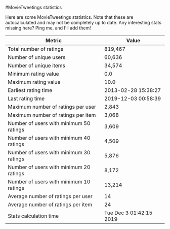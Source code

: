#MovieTweetings statistics

Here are some MovieTweetings statistics. Note that these are autocalculated and may not be completely up to date. Any interesting stats missing here? Ping me, and I'll add them!

Metric | Value
--- | ---
Total number of ratings                 | 819,467
Number of unique users                  | 60,636
Number of unique items                  | 34,574
Minimum rating value                    | 0.0
Maximum rating value                    | 10.0
Earliest rating time                    | 2013-02-28 15:38:27
Last rating time                        | 2019-12-03 00:58:39
Maximum number of ratings per user      | 2,843
Maximum number of ratings per item      | 3,068
Number of users with minimum 50 ratings | 3,609
Number of users with minimum 40 ratings | 4,509
Number of users with minimum 30 ratings | 5,876
Number of users with minimum 20 ratings | 8,172
Number of users with minimum 10 ratings | 13,214
Average number of ratings per user      | 14
Average number of ratings per item      | 24
Stats calculation time                  | Tue Dec  3 01:42:15 2019

